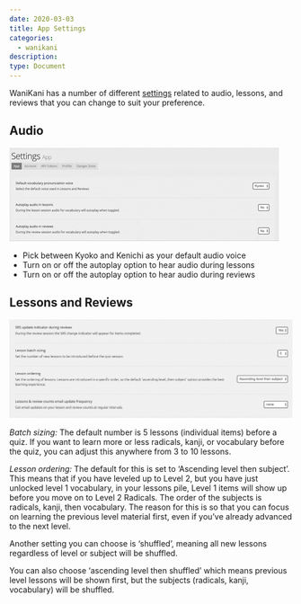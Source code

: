 ```yaml
---
date: 2020-03-03
title: App Settings
categories:
  - wanikani
description:
type: Document
---
```


WaniKani has a number of different [settings](https://www.wanikani.com/settings/app) related to audio, lessons, and reviews that you can change to suit your preference.

## Audio

![Audio Settings](/images/Audio-Settings.gif)

* Pick between Kyoko and Kenichi as your default audio voice
* Turn on or off the autoplay option to hear audio during lessons
* Turn on or off the autoplay option to hear audio during reviews

## Lessons and Reviews

![Lessons and Reviews Settings](/images/Lesson-settings.jpg)

*Batch sizing:* The default number is 5 lessons (individual items) before a quiz. If you want to learn more or less radicals, kanji, or vocabulary before the quiz, you can adjust this anywhere from 3 to 10 lessons.

*Lesson ordering:* The default for this is set to ‘Ascending level then subject’. This means that if you have leveled up to Level 2, but you have just unlocked level 1 vocabulary, in your lessons pile, Level 1 items will show up before you move on to Level 2 Radicals. The order of the subjects is radicals, kanji, then vocabulary. The reason for this is so that you can focus on learning the previous level material first, even if you’ve already advanced to the next level.

Another setting you can choose is ‘shuffled’, meaning all new lessons regardless of level or subject will be shuffled.

You can also choose ‘ascending level then shuffled’ which means previous level lessons will be shown first, but the subjects (radicals, kanji, vocabulary) will be shuffled.
